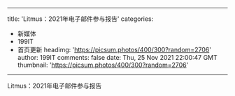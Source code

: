 
---
title: 'Litmus：2021年电子邮件参与报告'
categories: 
 - 新媒体
 - 199IT
 - 首页更新
headimg: 'https://picsum.photos/400/300?random=2706'
author: 199IT
comments: false
date: Thu, 25 Nov 2021 22:00:47 GMT
thumbnail: 'https://picsum.photos/400/300?random=2706'
---

<div>   
Litmus：2021年电子邮件参与报告  
</div>
            